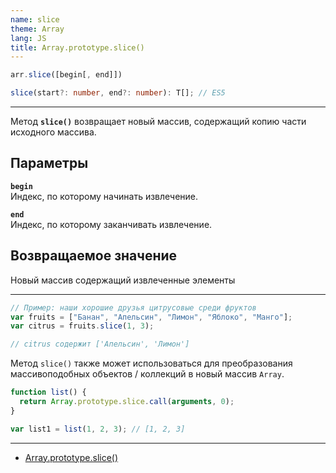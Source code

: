 ```yaml
---
name: slice
theme: Array
lang: JS
title: Array.prototype.slice()
---
```


```js
arr.slice([begin[, end]])
```

```ts
slice(start?: number, end?: number): T[]; // ES5
```

---

Метод **`slice()`** возвращает новый массив, содержащий копию части исходного массива.

## Параметры

**`begin`**<br />
Индекс, по которому начинать извлечение.

**`end`**<br />
Индекс, по которому заканчивать извлечение.

## Возвращаемое значение

Новый массив содержащий извлеченные элементы

---

```js
// Пример: наши хорошие друзья цитрусовые среди фруктов
var fruits = ["Банан", "Апельсин", "Лимон", "Яблоко", "Манго"];
var citrus = fruits.slice(1, 3);

// citrus содержит ['Апельсин', 'Лимон']
```

Метод `slice()` также может использоваться для преобразования массивоподобных объектов / коллекций в новый массив `Array`.

```js
function list() {
  return Array.prototype.slice.call(arguments, 0);
}

var list1 = list(1, 2, 3); // [1, 2, 3]
```

---

- [Array.prototype.slice()](https://developer.mozilla.org/ru/docs/Web/JavaScript/Reference/Global_Objects/Array/slice)
